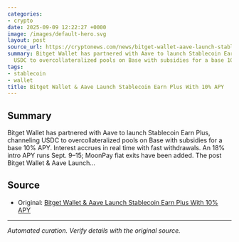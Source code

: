 ```yaml
---
categories:
- crypto
date: 2025-09-09 12:22:27 +0000
image: /images/default-hero.svg
layout: post
source_url: https://cryptonews.com/news/bitget-wallet-aave-launch-stablecoin-earn-plus-with-10-apy/
summary: Bitget Wallet has partnered with Aave to launch Stablecoin Earn Plus, channeling
  USDC to overcollateralized pools on Base with subsidies for a base 10% APY. Int...
tags:
- stablecoin
- wallet
title: Bitget Wallet & Aave Launch Stablecoin Earn Plus With 10% APY
---
```


## Summary

Bitget Wallet has partnered with Aave to launch Stablecoin Earn Plus, channeling USDC to overcollateralized pools on Base with subsidies for a base 10% APY. Interest accrues in real time with fast withdrawals. An 18% intro APY runs Sept. 9–15; MoonPay fiat exits have been added. The post Bitget Wallet & Aave Launch...

## Source

- Original: [Bitget Wallet & Aave Launch Stablecoin Earn Plus With 10% APY](https://cryptonews.com/news/bitget-wallet-aave-launch-stablecoin-earn-plus-with-10-apy/)


---

*Automated curation. Verify details with the original source.*